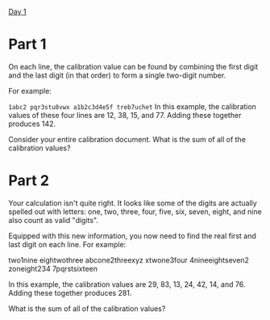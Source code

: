 [Day 1](https://adventofcode.com/2023/day/1)

# Part 1

On each line, the calibration value can be found by combining the first digit and the last digit (in that order) to form a single two-digit number.

For example:

`
1abc2
pqr3stu8vwx
a1b2c3d4e5f
treb7uchet
`
In this example, the calibration values of these four lines are 12, 38, 15, and 77. Adding these together produces 142.

Consider your entire calibration document. What is the sum of all of the calibration values?

# Part 2

Your calculation isn't quite right. It looks like some of the digits are actually spelled out with letters: one, two, three, four, five, six, seven, eight, and nine also count as valid "digits".

Equipped with this new information, you now need to find the real first and last digit on each line. For example:

two1nine
eightwothree
abcone2threexyz
xtwone3four
4nineeightseven2
zoneight234
7pqrstsixteen

In this example, the calibration values are 29, 83, 13, 24, 42, 14, and 76. Adding these together produces 281.

What is the sum of all of the calibration values?

